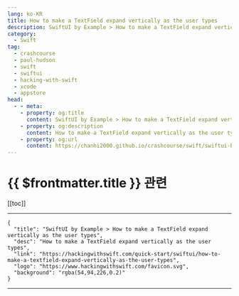 ```yaml
---
lang: ko-KR
title: How to make a TextField expand vertically as the user types
description: SwiftUI by Example > How to make a TextField expand vertically as the user types
category:
  - Swift
tag: 
  - crashcourse
  - paul-hudson
  - swift
  - swiftui
  - hacking-with-swift
  - xcode
  - appstore
head:
  - - meta:
    - property: og:title
      content: SwiftUI by Example > How to make a TextField expand vertically as the user types
    - property: og:description
      content: How to make a TextField expand vertically as the user types
    - property: og:url
      content: https://chanhi2000.github.io/crashcourse/swift/swiftui-by-example/06-user-interface-controls/how-to-make-a-textfield-expand-vertically-as-the-user-types.html
---
```


# {{ $frontmatter.title }} 관련

[[toc]]

---

```component VPCard
{
  "title": "SwiftUI by Example > How to make a TextField expand vertically as the user types",
  "desc": "How to make a TextField expand vertically as the user types",
  "link": "https://hackingwithswift.com/quick-start/swiftui/how-to-make-a-textfield-expand-vertically-as-the-user-types",
  "logo": "https://www.hackingwithswift.com/favicon.svg",
  "background": "rgba(54,94,226,0.2)"
}
```

---

<TagLinks />